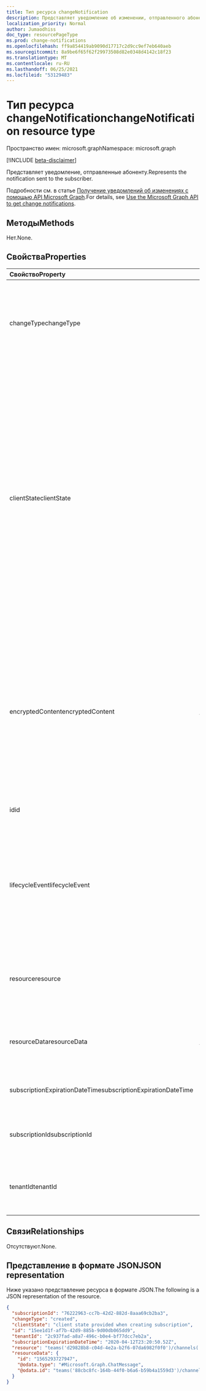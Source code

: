 ```yaml
---
title: Тип ресурса changeNotification
description: Представляет уведомление об изменении, отправленного абоненту.
localization_priority: Normal
author: Jumaodhiss
doc_type: resourcePageType
ms.prod: change-notifications
ms.openlocfilehash: ff9a854419ab9090d17717c2d9cc9ef7eb640aeb
ms.sourcegitcommit: 8a9be6f65f62f29973508d82e0348d4142c18f23
ms.translationtype: MT
ms.contentlocale: ru-RU
ms.lasthandoff: 06/25/2021
ms.locfileid: "53129483"
---
```

# <a name="changenotification-resource-type"></a><span data-ttu-id="86768-103">Тип ресурса changeNotification</span><span class="sxs-lookup"><span data-stu-id="86768-103">changeNotification resource type</span></span>

<span data-ttu-id="86768-104">Пространство имен: microsoft.graph</span><span class="sxs-lookup"><span data-stu-id="86768-104">Namespace: microsoft.graph</span></span>

[!INCLUDE [beta-disclaimer](../../includes/beta-disclaimer.md)]

<span data-ttu-id="86768-105">Представляет уведомление, отправленные абоненту.</span><span class="sxs-lookup"><span data-stu-id="86768-105">Represents the notification sent to the subscriber.</span></span>

<span data-ttu-id="86768-106">Подробности см. в статье [Получение уведомлений об изменениях с помощью API Microsoft Graph](webhooks.md).</span><span class="sxs-lookup"><span data-stu-id="86768-106">For details, see [Use the Microsoft Graph API to get change notifications](webhooks.md).</span></span>

## <a name="methods"></a><span data-ttu-id="86768-107">Методы</span><span class="sxs-lookup"><span data-stu-id="86768-107">Methods</span></span>

<span data-ttu-id="86768-108">Нет.</span><span class="sxs-lookup"><span data-stu-id="86768-108">None.</span></span>

## <a name="properties"></a><span data-ttu-id="86768-109">Свойства</span><span class="sxs-lookup"><span data-stu-id="86768-109">Properties</span></span>

| <span data-ttu-id="86768-110">Свойство</span><span class="sxs-lookup"><span data-stu-id="86768-110">Property</span></span> | <span data-ttu-id="86768-111">Тип</span><span class="sxs-lookup"><span data-stu-id="86768-111">Type</span></span> | <span data-ttu-id="86768-112">Описание</span><span class="sxs-lookup"><span data-stu-id="86768-112">Description</span></span> |
|:---------|:-----|:------------|
| <span data-ttu-id="86768-113">changeType</span><span class="sxs-lookup"><span data-stu-id="86768-113">changeType</span></span> | <span data-ttu-id="86768-114">changeType</span><span class="sxs-lookup"><span data-stu-id="86768-114">changeType</span></span> | <span data-ttu-id="86768-115">Указывает тип изменения, которое поднимет уведомление об изменении.</span><span class="sxs-lookup"><span data-stu-id="86768-115">Indicates the type of change that will raise the change notification.</span></span> <span data-ttu-id="86768-116">Поддерживаемые значения: `created`, `updated`, `deleted`.</span><span class="sxs-lookup"><span data-stu-id="86768-116">The supported values are: `created`, `updated`, `deleted`.</span></span> <span data-ttu-id="86768-117">Обязательно.</span><span class="sxs-lookup"><span data-stu-id="86768-117">Required.</span></span> |
| <span data-ttu-id="86768-118">clientState</span><span class="sxs-lookup"><span data-stu-id="86768-118">clientState</span></span> | <span data-ttu-id="86768-119">string</span><span class="sxs-lookup"><span data-stu-id="86768-119">string</span></span> | <span data-ttu-id="86768-120">Значение свойства **clientState,** отправленного в запросе подписки (если таково).</span><span class="sxs-lookup"><span data-stu-id="86768-120">Value of the **clientState** property sent specified in the subscription request (if any).</span></span> <span data-ttu-id="86768-121">Максимальная длина: 255 символов.</span><span class="sxs-lookup"><span data-stu-id="86768-121">The maximum length is 255 characters.</span></span> <span data-ttu-id="86768-122">Клиент может проверить, пришло ли уведомление об изменении из службы, сравнивая значения свойства **clientState.**</span><span class="sxs-lookup"><span data-stu-id="86768-122">The client can check whether the change notification came from the service by comparing the values of the **clientState** property.</span></span> <span data-ttu-id="86768-123">Значение свойства **clientState,** отправленного с подпиской, сравнивается со значением свойства **clientState,** полученного с каждым уведомлением об изменении.</span><span class="sxs-lookup"><span data-stu-id="86768-123">The value of the **clientState** property sent with the subscription is compared with the value of the **clientState** property received with each change notification.</span></span> <span data-ttu-id="86768-124">Необязательно.</span><span class="sxs-lookup"><span data-stu-id="86768-124">Optional.</span></span> |
| <span data-ttu-id="86768-125">encryptedContent</span><span class="sxs-lookup"><span data-stu-id="86768-125">encryptedContent</span></span> | [<span data-ttu-id="86768-126">changeNotificationEncryptedContent</span><span class="sxs-lookup"><span data-stu-id="86768-126">changeNotificationEncryptedContent</span></span>](changenotificationencryptedcontent.md) | <span data-ttu-id="86768-127">(Предварительный просмотр) Зашифрованное содержимое, прикрепленное с уведомлением об изменении.</span><span class="sxs-lookup"><span data-stu-id="86768-127">(Preview) Encrypted content attached with the change notification.</span></span> <span data-ttu-id="86768-128">Только если **шифрованиеCertificate** и **includeResourceData** было определено во время запроса подписки и если ресурс поддерживает его.</span><span class="sxs-lookup"><span data-stu-id="86768-128">Only provided if **encryptionCertificate** and **includeResourceData** were defined during the subscription request and if the resource supports it.</span></span> <span data-ttu-id="86768-129">Необязательно.</span><span class="sxs-lookup"><span data-stu-id="86768-129">Optional.</span></span> |
| <span data-ttu-id="86768-130">id</span><span class="sxs-lookup"><span data-stu-id="86768-130">id</span></span> | <span data-ttu-id="86768-131">string</span><span class="sxs-lookup"><span data-stu-id="86768-131">string</span></span> | <span data-ttu-id="86768-132">Уникальный ID для уведомления.</span><span class="sxs-lookup"><span data-stu-id="86768-132">Unique ID for the notification.</span></span> <span data-ttu-id="86768-133">Необязательно.</span><span class="sxs-lookup"><span data-stu-id="86768-133">Optional.</span></span> |
| <span data-ttu-id="86768-134">lifecycleEvent</span><span class="sxs-lookup"><span data-stu-id="86768-134">lifecycleEvent</span></span> | <span data-ttu-id="86768-135">lifecycleEventType</span><span class="sxs-lookup"><span data-stu-id="86768-135">lifecycleEventType</span></span> | <span data-ttu-id="86768-136">Тип уведомления жизненного цикла, если текущее уведомление является уведомлением жизненного цикла.</span><span class="sxs-lookup"><span data-stu-id="86768-136">The type of lifecycle notification if the current notification is a lifecycle notification.</span></span> <span data-ttu-id="86768-137">Необязательно.</span><span class="sxs-lookup"><span data-stu-id="86768-137">Optional.</span></span> <span data-ttu-id="86768-138">Поддерживаемые значения `missed` : `subscriptionRemoved` , `reauthorizationRequired` .</span><span class="sxs-lookup"><span data-stu-id="86768-138">Supported values are `missed`, `subscriptionRemoved`, `reauthorizationRequired`.</span></span> |
| <span data-ttu-id="86768-139">resource</span><span class="sxs-lookup"><span data-stu-id="86768-139">resource</span></span> | <span data-ttu-id="86768-140">string</span><span class="sxs-lookup"><span data-stu-id="86768-140">string</span></span> | <span data-ttu-id="86768-141">URI ресурса, излучающего уведомление об изменении относительно `https://graph.microsoft.com` .</span><span class="sxs-lookup"><span data-stu-id="86768-141">The URI of the resource that emitted the change notification relative to `https://graph.microsoft.com`.</span></span> <span data-ttu-id="86768-142">Обязательно.</span><span class="sxs-lookup"><span data-stu-id="86768-142">Required.</span></span> |
| <span data-ttu-id="86768-143">resourceData</span><span class="sxs-lookup"><span data-stu-id="86768-143">resourceData</span></span> | [<span data-ttu-id="86768-144">resourceData</span><span class="sxs-lookup"><span data-stu-id="86768-144">resourceData</span></span>](resourcedata.md) | <span data-ttu-id="86768-145">Содержимое этого свойства зависит от типа связанного с ним ресурса.</span><span class="sxs-lookup"><span data-stu-id="86768-145">The content of this property depends on the type of resource being subscribed to.</span></span> <span data-ttu-id="86768-146">Обязательно.</span><span class="sxs-lookup"><span data-stu-id="86768-146">Required.</span></span> |
| <span data-ttu-id="86768-147">subscriptionExpirationDateTime</span><span class="sxs-lookup"><span data-stu-id="86768-147">subscriptionExpirationDateTime</span></span> | <span data-ttu-id="86768-148">DateTimeOffset</span><span class="sxs-lookup"><span data-stu-id="86768-148">DateTimeOffset</span></span> | <span data-ttu-id="86768-149">Время окончания срока действия подписки.</span><span class="sxs-lookup"><span data-stu-id="86768-149">The expiration time for the subscription.</span></span> <span data-ttu-id="86768-150">Обязательно.</span><span class="sxs-lookup"><span data-stu-id="86768-150">Required.</span></span> |
| <span data-ttu-id="86768-151">subscriptionId</span><span class="sxs-lookup"><span data-stu-id="86768-151">subscriptionId</span></span> | <span data-ttu-id="86768-152">GUID</span><span class="sxs-lookup"><span data-stu-id="86768-152">GUID</span></span> | <span data-ttu-id="86768-153">Уникальный идентификатор подписки, которая породила уведомление.</span><span class="sxs-lookup"><span data-stu-id="86768-153">The unique identifier of the subscription that generated the notification.</span></span> |
| <span data-ttu-id="86768-154">tenantId</span><span class="sxs-lookup"><span data-stu-id="86768-154">tenantId</span></span> | <span data-ttu-id="86768-155">GUID</span><span class="sxs-lookup"><span data-stu-id="86768-155">GUID</span></span> | <span data-ttu-id="86768-156">Уникальный идентификатор клиента, из которого возникло уведомление об изменении.</span><span class="sxs-lookup"><span data-stu-id="86768-156">The unique identifier of the tenant from which the change notification originated.</span></span> |

## <a name="relationships"></a><span data-ttu-id="86768-157">Связи</span><span class="sxs-lookup"><span data-stu-id="86768-157">Relationships</span></span>

<span data-ttu-id="86768-158">Отсутствуют.</span><span class="sxs-lookup"><span data-stu-id="86768-158">None.</span></span>

## <a name="json-representation"></a><span data-ttu-id="86768-159">Представление в формате JSON</span><span class="sxs-lookup"><span data-stu-id="86768-159">JSON representation</span></span>

<span data-ttu-id="86768-160">Ниже указано представление ресурса в формате JSON.</span><span class="sxs-lookup"><span data-stu-id="86768-160">The following is a JSON representation of the resource.</span></span>

<!-- {
  "blockType": "resource",
  "optionalProperties": [

  ],
  "@odata.type": "microsoft.graph.changeNotification"
}-->

```json
{
  "subscriptionId": "76222963-cc7b-42d2-882d-8aaa69cb2ba3",
  "changeType": "created",
  "clientState": "client state provided when creating subscription",
  "id": "15ee1d1f-af7b-42d9-885b-9d00db065dd9",
  "tenantId": "2c937fad-a8a7-496c-b0e4-bf77dcc7eb2a",
  "subscriptionExpirationDateTime": "2020-04-12T23:20:50.52Z",
  "resource": "teams('d29828b8-c04d-4e2a-b2f6-07da6982f0f0')/channels('19:f127a8c55ad949d1a238464d22f0f99e@thread.skype')/messages('1565045424600')/replies('1565047490246')",
  "resourceData": {
    "id": "1565293727947",
    "@odata.type": "#Microsoft.Graph.ChatMessage",
    "@odata.id": "teams('88cbc8fc-164b-44f0-b6a6-b59b4a1559d3')/channels('19:8d9da062ec7647d4bb1976126e788b47@thread.tacv2')/messages('1565293727947')/replies('1565293727947')"
  }
}
```

<!-- uuid: 15ee1d1f-af7b-42d9-885b-9d00db065dd9
2020-05-25 14:57:30 UTC -->
<!--
{
  "type": "#page.annotation",
  "description": "change notification resource",
  "keywords": "",
  "section": "documentation",
  "tocPath": "",
  "suppressions": []
}
-->


